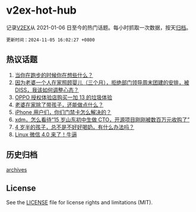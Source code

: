 # v2ex-hot-hub

 记录[V2EX](https://www.v2ex.com/)从 2021-01-06 日至今的热门话题。每小时抓取一次数据，按天[归档](archives)。

`更新时间：2024-11-05 16:02:27 +0800`

## 热议话题

1. [当你在跑步的时候你在想些什么？](https://www.v2ex.com/t/1086668)
1. [因为老婆一个人在家照顾婴儿（三个月），拒绝部门领导周末团建的安排，被 DISS，我该如何调整心态？](https://www.v2ex.com/t/1086793)
1. [OPPO 授权体验店购买一加 13 的垃圾体验](https://www.v2ex.com/t/1086575)
1. [老婆在家除了带孩子，还能做点什么？](https://www.v2ex.com/t/1086705)
1. [iPhone 用户们，你们门禁卡怎么解决的？](https://www.v2ex.com/t/1086592)
1. [xdm，怎么看待“15 岁山东初中生做 CTO，开源项目刚刚被数百万元收购了”](https://www.v2ex.com/t/1086697)
1. [4 岁半的孩子，总不是不好好喝奶，有什么办法吗？](https://www.v2ex.com/t/1086611)
1. [Linux 微信 4.0 来了！牛逼](https://www.v2ex.com/t/1086523)

## 历史归档

[archives](archives)

## License

See the [LICENSE](LICENSE) file for license rights and limitations (MIT).
